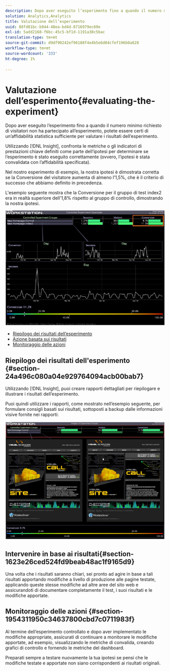 ```yaml
---
description: Dopo aver eseguito l’esperimento fino a quando il numero minimo richiesto di visitatori non ha partecipato all’esperimento, potete essere certi di un’affidabilità statistica sufficiente per valutare i risultati dell’esperimento.
solution: Analytics,Analytics
title: Valutazione dell’esperimento
uuid: 88fd81bc-b944-48ea-bd4d-8716979ec69e
exl-id: 5add2168-f6bc-45c5-bf1d-1191a38c5bac
translation-type: tm+mt
source-git-commit: d9df90242ef96188f4e4b5e6d04cfef196b0a628
workflow-type: tm+mt
source-wordcount: '333'
ht-degree: 1%

---
```


# Valutazione dell’esperimento{#evaluating-the-experiment}

Dopo aver eseguito l’esperimento fino a quando il numero minimo richiesto di visitatori non ha partecipato all’esperimento, potete essere certi di un’affidabilità statistica sufficiente per valutare i risultati dell’esperimento.

Utilizzando [!DNL Insight], confronta le metriche o gli indicatori di prestazioni chiave definiti come parte dell’ipotesi per determinare se l’esperimento è stato eseguito correttamente (ovvero, l’ipotesi è stata convalidata con l’affidabilità specificata).

Nel nostro esperimento di esempio, la nostra ipotesi è dimostrata corretta se la Conversione del visitatore aumenta di almeno l’1,5%, che è il criterio di successo che abbiamo definito in precedenza.

L&#39;esempio seguente mostra che la Conversione per il gruppo di test index2 era in realtà superiore dell&#39;1,8% rispetto al gruppo di controllo, dimostrando la nostra ipotesi.

![](assets/experimentresults.png)

* [Riepilogo dei risultati dell’esperimento](../../../home/c-undst-ctrld-exp/c-vw-rslts/c-ev-exp.md#section-24a496c080a04e929764094acb00bab7)
* [Azione basata sui risultati](../../../home/c-undst-ctrld-exp/c-vw-rslts/c-ev-exp.md#section-1623e26ced524fd9beab48ac1f9165d9)
* [Monitoraggio delle azioni](../../../home/c-undst-ctrld-exp/c-vw-rslts/c-ev-exp.md#section-1954311950c34637800cbd7c0711983f)

## Riepilogo dei risultati dell&#39;esperimento {#section-24a496c080a04e929764094acb00bab7}

Utilizzando [!DNL Insight], puoi creare rapporti dettagliati per riepilogare e illustrare i risultati dell’esperimento.

Puoi quindi utilizzare i rapporti, come mostrato nell’esempio seguente, per formulare consigli basati sui risultati, sottoposti a backup dalle informazioni visive fornite nei rapporti:

![](assets/experimentresults2.png)

## Intervenire in base ai risultati{#section-1623e26ced524fd9beab48ac1f9165d9}

Una volta che i risultati saranno chiari, sei pronto ad agire in base a tali risultati apportando modifiche a livello di produzione alle pagine testate, applicando queste stesse modifiche ad altre aree del sito web e assicurandoti di documentare completamente il test, i suoi risultati e le modifiche apportate.

## Monitoraggio delle azioni {#section-1954311950c34637800cbd7c0711983f}

Al termine dell’esperimento controllato e dopo aver implementato le modifiche appropriate, assicurati di continuare a monitorare le modifiche apportate, ad esempio, visualizzando le metriche di convalida, creando grafici di controllo e fornendo le metriche del dashboard.

Preparati sempre a testare nuovamente la tua ipotesi se pensi che le modifiche testate e apportate non siano corrispondenti ai risultati originali.

